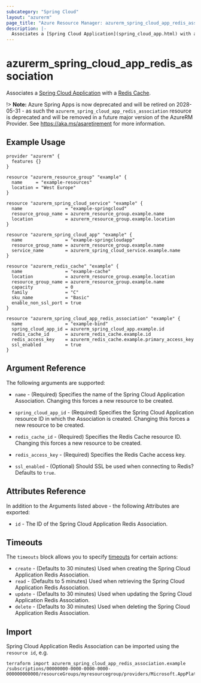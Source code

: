 ```yaml
---
subcategory: "Spring Cloud"
layout: "azurerm"
page_title: "Azure Resource Manager: azurerm_spring_cloud_app_redis_association"
description: |-
  Associates a [Spring Cloud Application](spring_cloud_app.html) with a [Redis Cache](redis_cache.html).
---
```


# azurerm_spring_cloud_app_redis_association

Associates a [Spring Cloud Application](spring_cloud_app.html) with a [Redis Cache](redis_cache.html).

!> **Note:** Azure Spring Apps is now deprecated and will be retired on 2028-05-31 - as such the `azurerm_spring_cloud_app_redis_association` resource is deprecated and will be removed in a future major version of the AzureRM Provider. See https://aka.ms/asaretirement for more information.

## Example Usage

```hcl
provider "azurerm" {
  features {}
}

resource "azurerm_resource_group" "example" {
  name     = "example-resources"
  location = "West Europe"
}

resource "azurerm_spring_cloud_service" "example" {
  name                = "example-springcloud"
  resource_group_name = azurerm_resource_group.example.name
  location            = azurerm_resource_group.example.location
}

resource "azurerm_spring_cloud_app" "example" {
  name                = "example-springcloudapp"
  resource_group_name = azurerm_resource_group.example.name
  service_name        = azurerm_spring_cloud_service.example.name
}

resource "azurerm_redis_cache" "example" {
  name                = "example-cache"
  location            = azurerm_resource_group.example.location
  resource_group_name = azurerm_resource_group.example.name
  capacity            = 0
  family              = "C"
  sku_name            = "Basic"
  enable_non_ssl_port = true
}

resource "azurerm_spring_cloud_app_redis_association" "example" {
  name                = "example-bind"
  spring_cloud_app_id = azurerm_spring_cloud_app.example.id
  redis_cache_id      = azurerm_redis_cache.example.id
  redis_access_key    = azurerm_redis_cache.example.primary_access_key
  ssl_enabled         = true
}
```

## Argument Reference

The following arguments are supported:

* `name` - (Required) Specifies the name of the Spring Cloud Application Association. Changing this forces a new resource to be created.

* `spring_cloud_app_id` - (Required) Specifies the Spring Cloud Application resource ID in which the Association is created. Changing this forces a new resource to be created.

* `redis_cache_id` - (Required) Specifies the Redis Cache resource ID. Changing this forces a new resource to be created.

* `redis_access_key` - (Required) Specifies the Redis Cache access key.

* `ssl_enabled` - (Optional) Should SSL be used when connecting to Redis? Defaults to `true`.

## Attributes Reference

In addition to the Arguments listed above - the following Attributes are exported:

* `id` - The ID of the Spring Cloud Application Redis Association.

## Timeouts

The `timeouts` block allows you to specify [timeouts](https://www.terraform.io/language/resources/syntax#operation-timeouts) for certain actions:

* `create` - (Defaults to 30 minutes) Used when creating the Spring Cloud Application Redis Association.
* `read` - (Defaults to 5 minutes) Used when retrieving the Spring Cloud Application Redis Association.
* `update` - (Defaults to 30 minutes) Used when updating the Spring Cloud Application Redis Association.
* `delete` - (Defaults to 30 minutes) Used when deleting the Spring Cloud Application Redis Association.

## Import

Spring Cloud Application Redis Association can be imported using the `resource id`, e.g.

```shell
terraform import azurerm_spring_cloud_app_redis_association.example /subscriptions/00000000-0000-0000-0000-000000000000/resourceGroups/myresourcegroup/providers/Microsoft.AppPlatform/spring/myservice/apps/myapp/bindings/bind1
```
